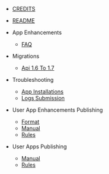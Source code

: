 - [CREDITS](CREDITS.md)
- [README](README.md)

- App Enhancements
  - [FAQ](app-enhancements/FAQ.md)

- Migrations
  - [Api 1.6 To 1.7](migrations/api-1.6-to-1.7.md)

- Troubleshooting
  - [App Installations](troubleshooting/app-installations.md)
  - [Logs Submission](troubleshooting/logs-submission.md)

- User App Enhancements Publishing
  - [Format](user-app-enhancements-publishing/format.md)
  - [Manual](user-app-enhancements-publishing/manual.md)
  - [Rules](user-app-enhancements-publishing/rules.md)

- User Apps Publishing
  - [Manual](user-apps-publishing/manual.md)
  - [Rules](user-apps-publishing/rules.md)
